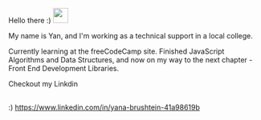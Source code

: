 Hello there :)   <img src="https://i.imgur.com/u8HivgI.gif" width="30px">

My name is Yan, and I'm working as a technical support in a local college.

Currently learning at the freeCodeCamp site.
Finished JavaScript Algorithms and Data Structures, and now on my way to the next chapter - Front End Development Libraries.

Checkout my Linkdin  
<img src="http://www.w3.org/2000/svg" width="16" height="16" fill="currentColor" class="bi bi-linkedin" viewBox="0 0 16 16">

 :)
https://www.linkedin.com/in/yana-brushtein-41a98619b
